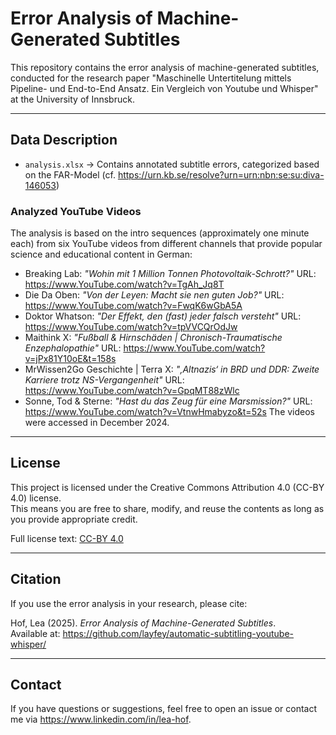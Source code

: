 # Error Analysis of Machine-Generated Subtitles

This repository contains the error analysis of machine-generated subtitles, conducted for the research paper "Maschinelle Untertitelung mittels Pipeline- und End-to-End Ansatz. Ein Vergleich von Youtube und Whisper" at the University of Innsbruck. 

---

## Data Description

- `analysis.xlsx` → Contains annotated subtitle errors, categorized based on the FAR-Model
  (cf. https://urn.kb.se/resolve?urn=urn:nbn:se:su:diva-146053)

### **Analyzed YouTube Videos**
The analysis is based on the intro sequences (approximately one minute each) from six YouTube videos from different channels that provide popular science and educational content in German:

- Breaking Lab: *"Wohin mit 1 Million Tonnen Photovoltaik-Schrott?"* URL: https://www.YouTube.com/watch?v=TgAh_Jq8T 
- Die Da Oben: *"Von der Leyen: Macht sie nen guten Job?"* URL: https://www.YouTube.com/watch?v=FwqK6wGbA5A
- Doktor Whatson: *"Der Effekt, den (fast) jeder falsch versteht"* URL: https://www.YouTube.com/watch?v=tpVVCQrOdJw
- Maithink X: *"Fußball & Hirnschäden | Chronisch-Traumatische Enzephalopathie"* URL: https://www.YouTube.com/watch?v=jPx81Y10oE&t=158s
- MrWissen2Go Geschichte | Terra X: *"‚Altnazis‘ in BRD und DDR: Zweite Karriere trotz NS-Vergangenheit"* URL: https://www.YouTube.com/watch?v=GpqMT88zWlc
- Sonne, Tod & Sterne: *"Hast du das Zeug für eine Marsmission?"* URL: https://www.YouTube.com/watch?v=VtnwHmabyzo&t=52s
The videos were accessed in December 2024.
---

## License

This project is licensed under the Creative Commons Attribution 4.0 (CC-BY 4.0) license.  
This means you are free to share, modify, and reuse the contents as long as you provide appropriate credit.  

Full license text: [CC-BY 4.0](https://creativecommons.org/licenses/by/4.0/)

---

## Citation

If you use the error analysis in your research, please cite:

Hof, Lea (2025). *Error Analysis of Machine-Generated Subtitles*.  
Available at: https://github.com/layfey/automatic-subtitling-youtube-whisper/

---

## Contact
If you have questions or suggestions, feel free to open an issue or contact me via https://www.linkedin.com/in/lea-hof.  

